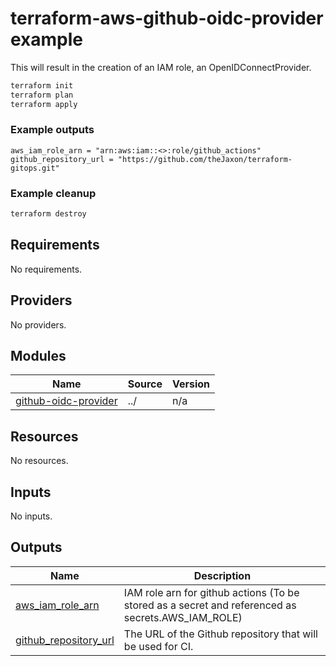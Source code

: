 # terraform-aws-github-oidc-provider example

This will result in the creation of an IAM role, an OpenIDConnectProvider.

```bash
terraform init
terraform plan
terraform apply
```

### Example outputs
```hcl
aws_iam_role_arn = "arn:aws:iam::<>:role/github_actions"
github_repository_url = "https://github.com/theJaxon/terraform-gitops.git"
```

### Example cleanup
```bash
terraform destroy
```


<!-- BEGIN_TF_DOCS -->
## Requirements

No requirements.

## Providers

No providers.

## Modules

| Name | Source | Version |
|------|--------|---------|
| <a name="module_github-oidc-provider"></a> [github-oidc-provider](#module\_github-oidc-provider) | ../ | n/a |

## Resources

No resources.

## Inputs

No inputs.

## Outputs

| Name | Description |
|------|-------------|
| <a name="output_aws_iam_role_arn"></a> [aws\_iam\_role\_arn](#output\_aws\_iam\_role\_arn) | IAM role arn for github actions (To be stored as a secret and referenced as secrets.AWS\_IAM\_ROLE) |
| <a name="output_github_repository_url"></a> [github\_repository\_url](#output\_github\_repository\_url) | The URL of the Github repository that will be used for CI. |
<!-- END_TF_DOCS -->